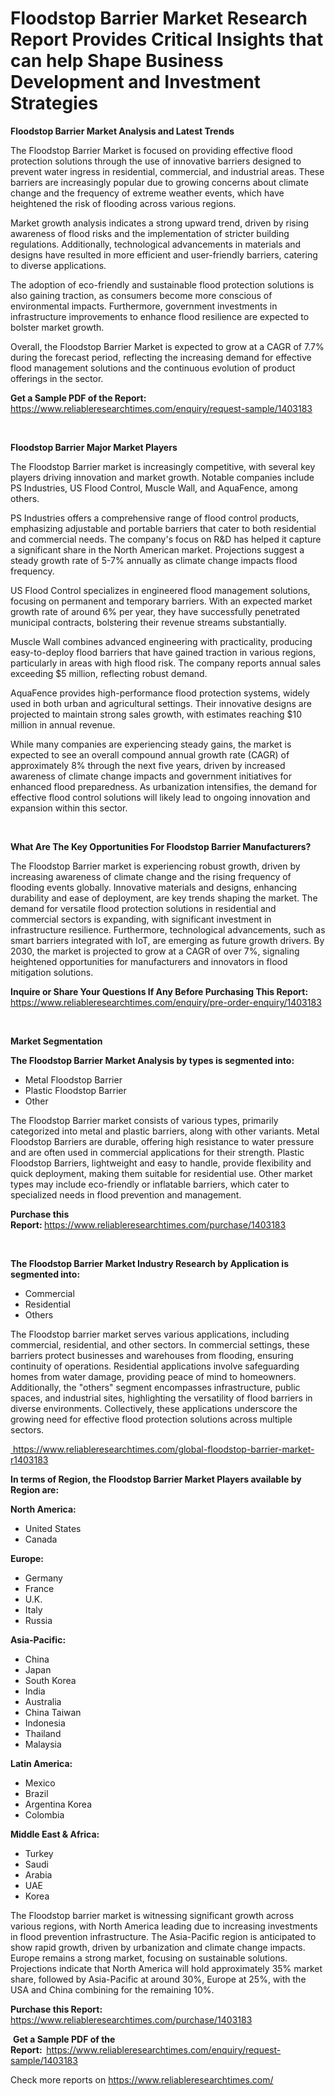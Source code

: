 <p><h1>Floodstop Barrier Market Research Report Provides Critical Insights that can help Shape Business Development and Investment Strategies</h1></p><p><strong>Floodstop Barrier Market Analysis and Latest Trends</strong></p>
<p><p>The Floodstop Barrier Market is focused on providing effective flood protection solutions through the use of innovative barriers designed to prevent water ingress in residential, commercial, and industrial areas. These barriers are increasingly popular due to growing concerns about climate change and the frequency of extreme weather events, which have heightened the risk of flooding across various regions.</p><p>Market growth analysis indicates a strong upward trend, driven by rising awareness of flood risks and the implementation of stricter building regulations. Additionally, technological advancements in materials and designs have resulted in more efficient and user-friendly barriers, catering to diverse applications.</p><p>The adoption of eco-friendly and sustainable flood protection solutions is also gaining traction, as consumers become more conscious of environmental impacts. Furthermore, government investments in infrastructure improvements to enhance flood resilience are expected to bolster market growth.</p><p>Overall, the Floodstop Barrier Market is expected to grow at a CAGR of 7.7% during the forecast period, reflecting the increasing demand for effective flood management solutions and the continuous evolution of product offerings in the sector.</p></p>
<p><strong>Get a Sample PDF of the Report:&nbsp;</strong> <a href="https://www.reliableresearchtimes.com/enquiry/request-sample/1403183?utm_campaign=3297&utm_medium=2&utm_source=Github&utm_content=ia&utm_term=28032025&utm_id=floodstop-barrier">https://www.reliableresearchtimes.com/enquiry/request-sample/1403183</a></p>
<p>&nbsp;</p>
<p><strong>Floodstop Barrier Major Market Players</strong></p>
<p><p>The Floodstop Barrier market is increasingly competitive, with several key players driving innovation and market growth. Notable companies include PS Industries, US Flood Control, Muscle Wall, and AquaFence, among others.</p><p>PS Industries offers a comprehensive range of flood control products, emphasizing adjustable and portable barriers that cater to both residential and commercial needs. The company's focus on R&D has helped it capture a significant share in the North American market. Projections suggest a steady growth rate of 5-7% annually as climate change impacts flood frequency.</p><p>US Flood Control specializes in engineered flood management solutions, focusing on permanent and temporary barriers. With an expected market growth rate of around 6% per year, they have successfully penetrated municipal contracts, bolstering their revenue streams substantially.</p><p>Muscle Wall combines advanced engineering with practicality, producing easy-to-deploy flood barriers that have gained traction in various regions, particularly in areas with high flood risk. The company reports annual sales exceeding $5 million, reflecting robust demand.</p><p>AquaFence provides high-performance flood protection systems, widely used in both urban and agricultural settings. Their innovative designs are projected to maintain strong sales growth, with estimates reaching $10 million in annual revenue.</p><p>While many companies are experiencing steady gains, the market is expected to see an overall compound annual growth rate (CAGR) of approximately 8% through the next five years, driven by increased awareness of climate change impacts and government initiatives for enhanced flood preparedness. As urbanization intensifies, the demand for effective flood control solutions will likely lead to ongoing innovation and expansion within this sector.</p></p>
<p>&nbsp;</p>
<p><strong>What Are The Key Opportunities For Floodstop Barrier Manufacturers?</strong></p>
<p><p>The Floodstop Barrier market is experiencing robust growth, driven by increasing awareness of climate change and the rising frequency of flooding events globally. Innovative materials and designs, enhancing durability and ease of deployment, are key trends shaping the market. The demand for versatile flood protection solutions in residential and commercial sectors is expanding, with significant investment in infrastructure resilience. Furthermore, technological advancements, such as smart barriers integrated with IoT, are emerging as future growth drivers. By 2030, the market is projected to grow at a CAGR of over 7%, signaling heightened opportunities for manufacturers and innovators in flood mitigation solutions.</p></p>
<p><strong>Inquire or Share Your Questions If Any Before Purchasing This Report:</strong> <a href="https://www.reliableresearchtimes.com/enquiry/pre-order-enquiry/1403183?utm_campaign=3297&utm_medium=2&utm_source=Github&utm_content=ia&utm_term=28032025&utm_id=floodstop-barrier">https://www.reliableresearchtimes.com/enquiry/pre-order-enquiry/1403183</a></p>
<p>&nbsp;</p>
<p><strong>Market Segmentation</strong></p>
<p><strong>The Floodstop Barrier Market Analysis by types is segmented into:</strong></p>
<p><ul><li>Metal Floodstop Barrier</li><li>Plastic Floodstop Barrier</li><li>Other</li></ul></p>
<p><p>The Floodstop Barrier market consists of various types, primarily categorized into metal and plastic barriers, along with other variants. Metal Floodstop Barriers are durable, offering high resistance to water pressure and are often used in commercial applications for their strength. Plastic Floodstop Barriers, lightweight and easy to handle, provide flexibility and quick deployment, making them suitable for residential use. Other market types may include eco-friendly or inflatable barriers, which cater to specialized needs in flood prevention and management.</p></p>
<p><strong>Purchase this Report:&nbsp;</strong><a href="https://www.reliableresearchtimes.com/purchase/1403183?utm_campaign=3297&utm_medium=2&utm_source=Github&utm_content=ia&utm_term=28032025&utm_id=floodstop-barrier">https://www.reliableresearchtimes.com/purchase/1403183</a></p>
<p>&nbsp;</p>
<p><strong>The Floodstop Barrier Market Industry Research by Application is segmented into:</strong></p>
<p><ul><li>Commercial</li><li>Residential</li><li>Others</li></ul></p>
<p><p>The Floodstop barrier market serves various applications, including commercial, residential, and other sectors. In commercial settings, these barriers protect businesses and warehouses from flooding, ensuring continuity of operations. Residential applications involve safeguarding homes from water damage, providing peace of mind to homeowners. Additionally, the "others" segment encompasses infrastructure, public spaces, and industrial sites, highlighting the versatility of flood barriers in diverse environments. Collectively, these applications underscore the growing need for effective flood protection solutions across multiple sectors.</p></p>
<p><a href="https://www.reliableresearchtimes.com/global-floodstop-barrier-market-r1403183?utm_campaign=3297&utm_medium=2&utm_source=Github&utm_content=ia&utm_term=28032025&utm_id=floodstop-barrier">&nbsp;https://www.reliableresearchtimes.com/global-floodstop-barrier-market-r1403183</a></p>
<p><strong>In terms of Region, the Floodstop Barrier Market Players available by Region are:</strong></p>
<p>
    <p> <strong> North America: </strong>
        <ul>
            <li>United States</li>
            <li>Canada</li>
        </ul>
        </p> 
    <p> <strong> Europe: </strong>
        <ul>
            <li>Germany</li>
            <li>France</li>
            <li>U.K.</li>
            <li>Italy</li>
            <li>Russia</li>
        </ul>
        </p> 
    <p> <strong> Asia-Pacific: </strong>
        <ul>
            <li>China</li>
            <li>Japan</li>
            <li>South Korea</li>
            <li>India</li>
            <li>Australia</li>
            <li>China Taiwan</li>
            <li>Indonesia</li>
            <li>Thailand</li>
            <li>Malaysia</li>
        </ul>
        </p> 
    <p> <strong> Latin America: </strong>
        <ul>
            <li>Mexico</li>
            <li>Brazil</li>
            <li>Argentina Korea</li>
            <li>Colombia</li>
        </ul>
        </p> 
    <p> <strong> Middle East & Africa: </strong>
        <ul>
            <li>Turkey</li>
            <li>Saudi</li>
            <li>Arabia</li>
            <li>UAE</li>
            <li>Korea</li>
        </ul>
    </p>
    </p>
<p><p>The Floodstop barrier market is witnessing significant growth across various regions, with North America leading due to increasing investments in flood prevention infrastructure. The Asia-Pacific region is anticipated to show rapid growth, driven by urbanization and climate change impacts. Europe remains a strong market, focusing on sustainable solutions. Projections indicate that North America will hold approximately 35% market share, followed by Asia-Pacific at around 30%, Europe at 25%, with the USA and China combining for the remaining 10%.</p></p>
<p><strong>Purchase this Report: </strong><a href="https://www.reliableresearchtimes.com/purchase/1403183?utm_campaign=3297&utm_medium=2&utm_source=Github&utm_content=ia&utm_term=28032025&utm_id=floodstop-barrier">https://www.reliableresearchtimes.com/purchase/1403183</a></p>
<p>&nbsp;<strong>Get a Sample PDF of the Report:&nbsp;&nbsp;</strong><a href="https://www.reliableresearchtimes.com/enquiry/request-sample/1403183?utm_campaign=3297&utm_medium=2&utm_source=Github&utm_content=ia&utm_term=28032025&utm_id=floodstop-barrier">https://www.reliableresearchtimes.com/enquiry/request-sample/1403183</a></p>
<p><strong></strong></p>
<p>Check more reports on <a href="https://www.reliableresearchtimes.com/?utm_campaign=3297&utm_medium=2&utm_source=Github&utm_content=ia&utm_term=28032025&utm_id=floodstop-barrier">https://www.reliableresearchtimes.com/</a></p>